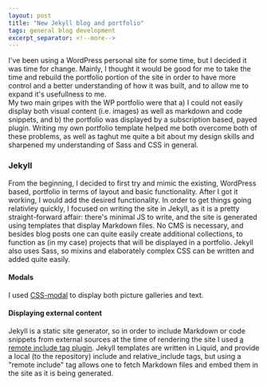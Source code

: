 ```yaml
---
layout: post
title: "New Jekyll blog and portfolio"
tags: general blog development
excerpt_separator: <!--more-->
---
```

I've been using a WordPress personal site for some time, but I decided it was time for change. Mainly, I thought it would be good for me to take the time and rebuild the portfolio portion of the site in order to have more control and a better understanding of how it was built, and to allow me to expand it's usefullness to me. \
My two main gripes with the WP portfolio were that a) I could not easily display both visual content (i.e. images) as well as markdown and code snippets, and b) the portfolio was displayed by a subscription based, payed plugin. Writing my own portfolio template helped me both overcome both of these problems, as well as taghut me quite a bit about my design skills and sharpened my understanding of Sass and CSS in general.<!--more-->
### Jekyll
From the beginning, I decided to first try and mimic the existing, WordPress based, portfolio in terms of layout and basic functionality. After I got it working, I would add the desired functionality. In order to get things going relativley quickly, I focused on writing the site in Jekyll, as it is a pretty straight-forward affair: there's minimal JS to write, and the site is generated using templates that display Markdown files. No CMS is necessary, and besides blog posts one can quite easily create additional collections, to function as (in my case) projects that will be displayed in a portfolio. Jekyll also uses Sass, so mixins and elaborately complex CSS can be written and added quite easily.
#### Modals
I used [CSS-modal](https://drublic.github.io/css-modal/) to display both picture galleries and text.
#### Displaying external content
Jekyll is a static site generator, so in order to include Markdown or code snippets from external sources at the time of rendering the site I used [a remote include tag plugin](https://github.com/netrics/jekyll-remote-include). Jekyll templates are written in Liquid, and provide a local (to the repository) include and relative_include tags, but using a "remote include" tag allows one to fetch Markdown files and embed them in the site as it is being generated.